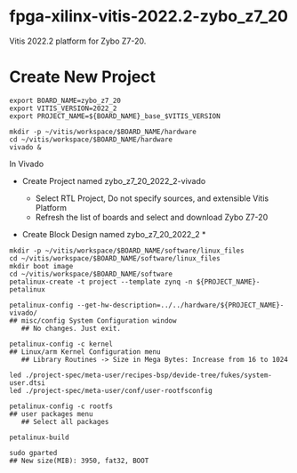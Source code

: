 # fpga-xilinx-vitis-2022.2-zybo_z7_20
Vitis 2022.2 platform for Zybo Z7-20.

Create New Project
==================



```
export BOARD_NAME=zybo_z7_20
export VITIS_VERSION=2022_2
export PROJECT_NAME=${BOARD_NAME}_base_$VITIS_VERSION

mkdir -p ~/vitis/workspace/$BOARD_NAME/hardware
cd ~/vitis/workspace/$BOARD_NAME/hardware
vivado &
```

In Vivado

* Create Project named zybo_z7_20_2022_2-vivado
  * Select RTL Project, Do not specify sources, and extensible Vitis Platform
  * Refresh the list of boards and select and download Zybo Z7-20 

* Create Block Design named zybo_z7_20_2022_2
  * 

```
mkdir -p ~/vitis/workspace/$BOARD_NAME/software/linux_files
cd ~/vitis/workspace/$BOARD_NAME/software/linux_files
mkdir boot image
cd ~/vitis/workspace/$BOARD_NAME/software
petalinux-create -t project --template zynq -n ${PROJECT_NAME}-petalinux

petalinux-config --get-hw-description=../../hardware/${PROJECT_NAME}-vivado/
## misc/config System Configuration window
   ## No changes. Just exit.

petalinux-config -c kernel
## Linux/arm Kernel Configuration menu
   ## Library Routines -> Size in Mega Bytes: Increase from 16 to 1024

led ./project-spec/meta-user/recipes-bsp/devide-tree/fukes/system-user.dtsi
led ./project-spec/meta-user/conf/user-rootfsconfig

petalinux-config -c rootfs
## user packages menu
   ## Select all packages
   
petalinux-build

sudo gparted
## New size(MIB): 3950, fat32, BOOT

```


